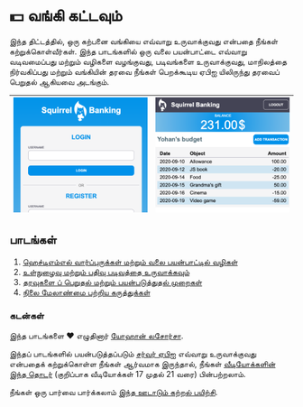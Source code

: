 # :dollar: வங்கி கட்டவும்

இந்த திட்டத்தில், ஒரு கற்பனை வங்கியை எவ்வாறு உருவாக்குவது என்பதை நீங்கள் கற்றுக்கொள்வீர்கள். இந்த பாடங்களில் ஒரு வலை பயன்பாட்டை எவ்வாறு வடிவமைப்பது மற்றும் வழிகளை வழங்குவது, படிவங்களை உருவாக்குவது, மாநிலத்தை நிர்வகிப்பது மற்றும் வங்கியின் தரவை நீங்கள் பெறக்கூடிய ஏபிஐ யிலிருந்து தரவைப் பெறுதல் ஆகியவை அடங்கும்.

| ![திரை1](../images/screen1.png) | ![திரை2](../images/screen2.png) |
|--------------------------------|--------------------------------|

## பாடங்கள்

1. [ஹெச்டிஎம்எல் வார்ப்புருக்கள் மற்றும் வலை பயன்பாட்டில் வழிகள்](../1-template-route/README.md)
2. [உள்நுழைவு மற்றும் பதிவு படிவத்தை உருவாக்கவும்](../2-forms/README.md)
3. [தரவுகளை ப் பெறுதல் மற்றும் பயன்படுத்துதல் முறைகள்](../3-data/README.md)
4. [நிலை மேலாண்மை பற்றிய கருத்துக்கள்](../4-state-management/README.md)

### கடன்கள்

இந்த பாடங்களை ♥️ எழுதினார் [யோஹான் லசோர்சா](https://twitter.com/sinedied).

இந்தப் பாடங்களில் பயன்படுத்தப்படும் [சர்வர் ஏபிஐ](../../7-bank-project/api/README.md) எவ்வாறு உருவாக்குவது என்பதைக் கற்றுக்கொள்ள நீங்கள் ஆர்வமாக இருந்தால், நீங்கள் [வீடியோக்களின் இந்த தொடர்](https://aka.ms/NodeBeginner) (குறிப்பாக வீடியோக்கள் 17 முதல் 21 வரை) பின்பற்றலாம்.


நீங்கள் ஒரு பார்வை பார்க்கலாம் [இந்த ஊடாடும் கற்றல் பயிற்சி](https://aka.ms/learn/express-api). 
